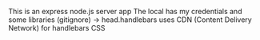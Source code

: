 This is an express node.js server app
The local has my credentials and some libraries (gitignore)
-> head.handlebars uses CDN (Content Delivery Network) for handlebars CSS
